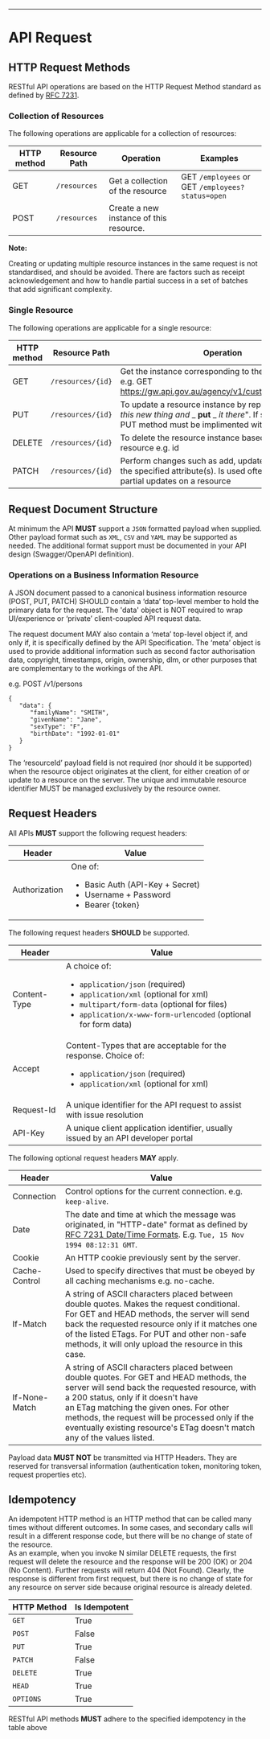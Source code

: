 ______________________________________________________________________________
# API Request

## HTTP Request Methods

RESTful API operations are based on the HTTP Request Method standard as defined by [RFC 7231](https://tools.ietf.org/html/rfc7231#section-4.3).

### Collection of Resources

The following operations are applicable for a collection of resources:

| HTTP method | Resource Path | Operation | Examples |
| --- | --- | --- | --- |
| GET | `/resources` | Get a collection of the resource | GET `/employees` or GET `/employees?status=open` |
| POST | `/resources` | Create a new instance of this resource.|

**Note:**

Creating or updating multiple resource instances in the same request is not standardised, and should be avoided. There are factors such as receipt acknowledgement and how to handle partial success in a set of batches that add significant complexity.

### Single Resource

The following operations are applicable for a single resource:

| HTTP method | Resource Path | Operation |
| --- | --- | --- |
| GET | `/resources/{id}` | Get the instance corresponding to the resource ID e.g. GET https://gw.api.gov.au/agency/v1/customers/1234567 |
| PUT | `/resources/{id}` | To update a resource instance by replacing it – "_Take this new thing and_ _ **put** _ _it there_". If supported, a PUT method must be implimented with care |
| DELETE | `/resources/{id}` | To delete the resource instance based on the resource e.g. id |
| PATCH | `/resources/{id}` | Perform changes such as add, update, and delete to the specified attribute(s). Is used often to perform partial updates on a resource |

## Request Document Structure

At minimum the API **MUST** support a `JSON` formatted payload when supplied.
Other payload format such as `XML`, `CSV` and `YAML` may be supported as needed.
The additional format support must be documented in your API design (Swagger/OpenAPI definition).

### Operations on a Business Information Resource

A JSON document passed to a canonical business information resource (POST, PUT, PATCH) SHOULD contain a ‘data’ top-level member to hold the primary data for the request. The 'data' object is NOT required to wrap UI/experience or ‘private’ client-coupled API request data.

The request document MAY also contain a ‘meta’ top-level object if, and only if, it is specifically defined by the API Specification. The ‘meta’ object is used to provide additional information such as second factor authorisation data, copyright, timestamps, origin, ownership, dlm, or other purposes that are complementary to the workings of the API.

e.g.      POST /v1/persons  

```
{
   "data": {
      "familyName": "SMITH",
      "givenName": "Jane",
      "sexType": "F",
      "birthDate": "1992-01-01"
   }
}
```

The ‘resourceId’ payload field is not required (nor should it be supported) when the resource object originates at the client, for either creation of or update to a resource on the server. The unique and immutable resource identifier MUST be managed exclusively by the resource owner.

## Request Headers

All APIs **MUST** support the following request headers:

| Header | Value |
| --- | --- |
| Authorization | One of: <ul> <li> Basic Auth (API-Key + Secret) </li> <li> Username + Password </li> <li> Bearer {token} </li></ul> |

The following request headers **SHOULD** be supported.

| Header | Value |
| --- | --- |
| Content-Type | A choice of: <ul> <li> `application/json` (required)</li> <li> `application/xml` (optional for xml)</li> <li> `multipart/form-data` (optional for files) </li> <li> `application/x-www-form-urlencoded` (optional for form data) </li> </ul> |
| Accept | Content-Types that are acceptable for the response. Choice of: <ul> <li> `application/json` (required) </li> <li> `application/xml` (optional for xml) </li></ul> |
| Request-Id | A unique identifier for the API request to assist with issue resolution |
| API-Key | A unique client application identifier, usually issued by an API developer portal |

The following optional request headers **MAY** apply.

| Header | Value |
| --- | --- |
| Connection | Control options for the current connection. e.g. `keep-alive`. |
| Date | The date and time at which the message was originated, in "HTTP-date" format as defined by [RFC 7231 Date/Time Formats](https://tools.ietf.org/html/rfc7231#section-7.1.1.1). E.g. `Tue, 15 Nov 1994 08:12:31 GMT`.  |
| Cookie | An HTTP cookie previously sent by the server. |
| Cache-Control | Used to specify directives that must be obeyed by all caching mechanisms e.g. no-cache. |
| If-Match | A string of ASCII characters placed between double quotes. Makes the request conditional. For GET and HEAD methods, the server will send back the requested resource only if it matches one of the listed ETags. For PUT and other non-safe methods, it will only upload the resource in this case.
| If-None-Match | A string of ASCII characters placed between double quotes.  For GET and HEAD methods, the server will send back the requested resource, with a 200 status, only if it doesn't have an ETag matching the given ones. For other methods, the request will be processed only if the eventually existing resource's ETag doesn't match any of the values listed. |

Payload data **MUST NOT** be transmitted via HTTP Headers. They are reserved for transversal information (authentication token, monitoring token, request properties etc).

## Idempotency

An idempotent HTTP method is an HTTP method that can be called many times without different outcomes.  In some cases, and secondary calls will result in a different response code, but there will be no change of state of the resource.  
As an example, when you invoke N similar DELETE requests, the first request will delete the resource and the response will be 200 (OK) or 204 (No Content). Further requests will return 404 (Not Found). Clearly, the response is different from first request, but there is no change of state for any resource on server side because original resource is already deleted.

|HTTP Method|Is Idempotent|
|---|---|
| `GET` |True |
| `POST`|False |
| `PUT` |True |
| `PATCH` |False |
| `DELETE` |True |
| `HEAD` |True |
| `OPTIONS` |True |

RESTful API methods **MUST** adhere to the specified idempotency in the table above
